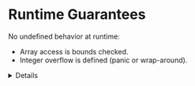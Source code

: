 # Runtime Guarantees

No undefined behavior at runtime:

- Array access is bounds checked.
- Integer overflow is defined (panic or wrap-around).

<details>

Key points:

- Integer overflow is defined via the [`overflow-checks`](https://doc.rust-lang.org/rustc/codegen-options/index.html#overflow-checks)
  compile-time flag. If enabled, the program will panic (a controlled
  crash of the program), otherwise you get wrap-around
  semantics. By default, you get panics in debug mode (`cargo build`)
  and wrap-around in release mode (`cargo build --release`).

- Bounds checking cannot be disabled with a compiler flag. It can also
  not be disabled directly with the `unsafe` keyword. However,
  `unsafe` allows you to call functions such as `slice::get_unchecked`
  which does not do bounds checking.

</details>
